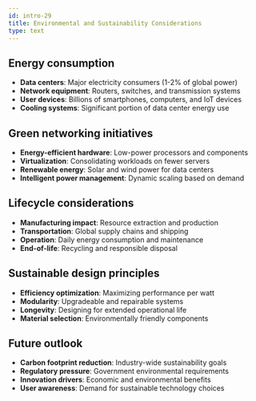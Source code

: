 ```yaml
---
id: intro-29
title: Environmental and Sustainability Considerations
type: text
---
```



## Energy consumption

- **Data centers**: Major electricity consumers (1-2% of global power)
- **Network equipment**: Routers, switches, and transmission systems
- **User devices**: Billions of smartphones, computers, and IoT devices
- **Cooling systems**: Significant portion of data center energy use

## Green networking initiatives

- **Energy-efficient hardware**: Low-power processors and components
- **Virtualization**: Consolidating workloads on fewer servers
- **Renewable energy**: Solar and wind power for data centers
- **Intelligent power management**: Dynamic scaling based on demand

## Lifecycle considerations

- **Manufacturing impact**: Resource extraction and production
- **Transportation**: Global supply chains and shipping
- **Operation**: Daily energy consumption and maintenance
- **End-of-life**: Recycling and responsible disposal

## Sustainable design principles

- **Efficiency optimization**: Maximizing performance per watt
- **Modularity**: Upgradeable and repairable systems
- **Longevity**: Designing for extended operational life
- **Material selection**: Environmentally friendly components

## Future outlook

- **Carbon footprint reduction**: Industry-wide sustainability goals
- **Regulatory pressure**: Government environmental requirements
- **Innovation drivers**: Economic and environmental benefits
- **User awareness**: Demand for sustainable technology choices